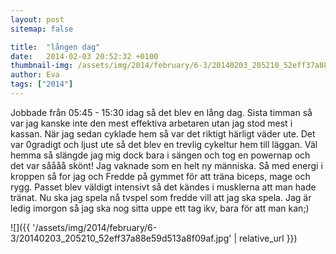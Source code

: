 ```yaml
---
layout: post
sitemap: false

title:  "lången dag"
date:   2014-02-03 20:52:32 +0100
thumbnail-img: /assets/img/2014/february/6-3/20140203_205210_52eff37a88e59d513a8f09af.jpg
author: Eva
tags: ["2014"]
---
```


Jobbade från 05:45 - 15:30 idag så det blev en lång dag. Sista timman så var jag kanske inte den mest effektiva arbetaren utan jag stod mest i kassan. När jag sedan cyklade hem så var det riktigt härligt väder ute. Det var 0gradigt och ljust ute så det blev en trevlig cykeltur hem till läggan. Väl hemma så slängde jag mig dock bara i sängen och tog en powernap och det var såååå skönt! Jag vaknade som en helt ny människa. Så med energi i kroppen så for jag och Fredde på gymmet för att träna biceps, mage och rygg. Passet blev väldigt intensivt så det kändes i musklerna att man hade tränat. Nu ska jag spela nå tvspel som fredde vill att jag ska spela. Jag är ledig imorgon så jag ska nog sitta uppe ett tag ikv, bara för att man kan;)

![]({{ '/assets/img/2014/february/6-3/20140203_205210_52eff37a88e59d513a8f09af.jpg'  | relative_url }})

